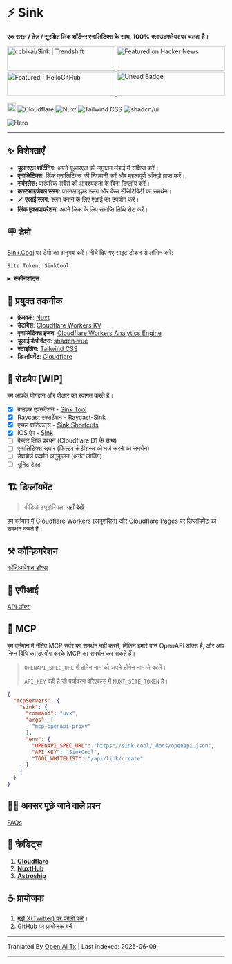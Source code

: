 # ⚡ Sink

**एक सरल / तेज़ / सुरक्षित लिंक शॉर्टनर एनालिटिक्स के साथ, 100% क्लाउडफ्लेयर पर चलता है।**

<a href="https://trendshift.io/repositories/10421" target="_blank">
  <img
    src="https://trendshift.io/api/badge/repositories/10421"
    alt="ccbikai/Sink | Trendshift"
    width="250"
    height="55"
  />
</a>
<a href="https://news.ycombinator.com/item?id=40843683" target="_blank">
  <img
    src="https://hackernews-badge.vercel.app/api?id=40843683"
    alt="Featured on Hacker News"
    width="250"
    height="55"
  />
</a>
<a href="https://hellogithub.com/repository/57771fd91d1542c7a470959b677a9944" target="_blank">
  <img
    src="https://abroad.hellogithub.com/v1/widgets/recommend.svg?rid=57771fd91d1542c7a470959b677a9944&claim_uid=qi74Zp23wYKeAVB&theme=neutral"
    alt="Featured｜HelloGitHub"
    width="250"
    height="55"
  />
</a>
<a href="https://www.uneed.best/tool/sink" target="_blank">
  <img
    src="https://www.uneed.best/POTW1.png"
    alt="Uneed Badge"
    width="250"
    height="55"
  />
</a>

[<img src="https://devin.ai/assets/deepwiki-badge.png" alt="DeepWiki" height="20"/>](https://deepwiki.com/ccbikai/Sink)
![Cloudflare](https://img.shields.io/badge/Cloudflare-F69652?style=flat&logo=cloudflare&logoColor=white)
![Nuxt](https://img.shields.io/badge/Nuxt-00DC82?style=flat&logo=nuxtdotjs&logoColor=white)
![Tailwind CSS](https://img.shields.io/badge/Tailwind%20CSS-06B6D4?style=flat&logo=tailwindcss&logoColor=white)
![shadcn/ui](https://img.shields.io/badge/shadcn/ui-000000?style=flat&logo=shadcnui&logoColor=white)

![Hero](https://raw.githubusercontent.com/ccbikai/Sink/master/public/image.png)

----

## ✨ विशेषताएँ

- **यूआरएल शॉर्टनिंग:** अपने यूआरएल को न्यूनतम लंबाई में संक्षिप्त करें।
- **एनालिटिक्स:** लिंक एनालिटिक्स की निगरानी करें और महत्वपूर्ण आँकड़े प्राप्त करें।
- **सर्वरलेस:** पारंपरिक सर्वरों की आवश्यकता के बिना डिप्लॉय करें।
- **कस्टमाइज़ेबल स्लग:** पर्सनलाइज़्ड स्लग और केस सेंसिटिविटी का समर्थन।
- **🪄 एआई स्लग:** स्लग बनाने के लिए एआई का उपयोग करें।
- **लिंक एक्सपायरेशन:** अपने लिंक के लिए समाप्ति तिथि सेट करें।

## 🪧 डेमो

[Sink.Cool](https://sink.cool/dashboard) पर डेमो का अनुभव करें। नीचे दिए गए साइट टोकन से लॉगिन करें:

```txt
Site Token: SinkCool
```

<details>
  <summary><b>स्क्रीनशॉट्स</b></summary>
  <img alt="Analytics" src="https://raw.githubusercontent.com/ccbikai/Sink/master/docs/images/sink.cool_dashboard.png"/>
  <img alt="Links" src="https://raw.githubusercontent.com/ccbikai/Sink/master/docs/images/sink.cool_dashboard_links.png"/>
  <img alt="Link Analytics" src="https://raw.githubusercontent.com/ccbikai/Sink/master/docs/images/sink.cool_dashboard_link_slug.png"/>
</details>

## 🧱 प्रयुक्त तकनीक

- **फ्रेमवर्क**: [Nuxt](https://nuxt.com/)
- **डेटाबेस**: [Cloudflare Workers KV](https://developers.cloudflare.com/kv/)
- **एनालिटिक्स इंजन**: [Cloudflare Workers Analytics Engine](https://developers.cloudflare.com/analytics/)
- **यूआई कंपोनेंट्स**: [shadcn-vue](https://www.shadcn-vue.com/)
- **स्टाइलिंग:** [Tailwind CSS](https://tailwindcss.com/)
- **डिप्लॉयमेंट**: [Cloudflare](https://www.cloudflare.com/)

## 🚗 रोडमैप [WIP]

हम आपके योगदान और पीआर का स्वागत करते हैं।

- [x] ब्राउज़र एक्सटेंशन
      - [Sink Tool](https://github.com/zhuzhuyule/sink-extension)
- [x] Raycast एक्सटेंशन
      - [Raycast-Sink](https://github.com/foru17/raycast-sink)
- [x] एप्पल शॉर्टकट्स
      - [Sink Shortcuts](https://s.search1api.com/sink001)
- [x] iOS ऐप
      - [Sink](https://apps.apple.com/app/id6745417598)
- [ ] बेहतर लिंक प्रबंधन (Cloudflare D1 के साथ)
- [ ] एनालिटिक्स सुधार (फिल्टर कंडीशन्स को मर्ज करने का समर्थन)
- [ ] डैशबोर्ड प्रदर्शन अनुकूलन (अनंत लोडिंग)
- [ ] यूनिट टेस्ट

## 🏗️ डिप्लॉयमेंट

> वीडियो ट्यूटोरियल: [यहाँ देखें](https://www.youtube.com/watch?v=MkU23U2VE9E)

हम वर्तमान में [Cloudflare Workers](https://raw.githubusercontent.com/ccbikai/Sink/master/docs/deployment/workers.md) (अनुशंसित) और [Cloudflare Pages](https://raw.githubusercontent.com/ccbikai/Sink/master/docs/deployment/pages.md) पर डिप्लॉयमेंट का समर्थन करते हैं।

## ⚒️ कॉन्फ़िगरेशन

[कॉन्फ़िगरेशन डॉक्स](https://raw.githubusercontent.com/ccbikai/Sink/master/docs/configuration.md)

## 🔌 एपीआई

[API डॉक्स](https://raw.githubusercontent.com/ccbikai/Sink/master/docs/api.md)

## 🧰 MCP

हम वर्तमान में नेटिव MCP सर्वर का समर्थन नहीं करते, लेकिन हमारे पास OpenAPI डॉक्स हैं, और आप निम्न विधि का उपयोग करके MCP का समर्थन कर सकते हैं।

> `OPENAPI_SPEC_URL` में डोमेन नाम को अपने डोमेन नाम से बदलें।
>
> `API_KEY` वही है जो पर्यावरण वेरिएबल्स में `NUXT_SITE_TOKEN` है।

```json
{
  "mcpServers": {
    "sink": {
      "command": "uvx",
      "args": [
        "mcp-openapi-proxy"
      ],
      "env": {
        "OPENAPI_SPEC_URL": "https://sink.cool/_docs/openapi.json",
        "API_KEY": "SinkCool",
        "TOOL_WHITELIST": "/api/link/create"
      }
    }
  }
}
```

## 🙋🏻 अक्सर पूछे जाने वाले प्रश्न

[FAQs](https://raw.githubusercontent.com/ccbikai/Sink/master/docs/faqs.md)

## 💖 क्रेडिट्स

1. [**Cloudflare**](https://www.cloudflare.com/)
2. [**NuxtHub**](https://hub.nuxt.com/)
3. [**Astroship**](https://astroship.web3templates.com/)

## ☕ प्रायोजक

1. [मुझे X(Twitter) पर फॉलो करें](https://404.li/kai)।
2. [GitHub पर प्रायोजक बनें](https://github.com/sponsors/ccbikai)।

---

Tranlated By [Open Ai Tx](https://github.com/OpenAiTx/OpenAiTx) | Last indexed: 2025-06-09

---